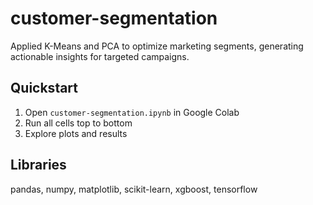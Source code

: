 # customer-segmentation
Applied K-Means and PCA to optimize marketing segments, generating actionable insights for targeted campaigns.

## Quickstart
1. Open `customer-segmentation.ipynb` in Google Colab
2. Run all cells top to bottom
3. Explore plots and results

## Libraries
pandas, numpy, matplotlib, scikit-learn, xgboost, tensorflow
